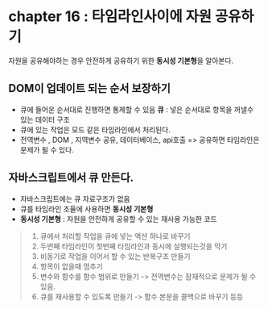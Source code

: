 # chapter 16 : 타임라인사이에 자원 공유하기

자원을 공유해야하는 경우 안전하게 공유하기 위한 **동시성 기본형**을 알아본다.

## DOM이 업데이트 되는 순서 보장하기

- 큐에 들어온 순서대로 진행하면 통제할 수 있음
  **큐** : 넣은 순서대로 항목을 꺼낼수 있는 데이터 구조
- 큐에 있는 작업은 모드 같은 타임라인에서 처리된다.
- 전역변수 , DOM , 지역변수 공유, 데이터베이스, api호출 => 공유하면 타임라인은 문제가 될 수 있다.

## 자바스크립트에서 큐 만든다.

- 자바스크립트에는 큐 자료구조가 없음
- 큐를 타임라인 조율에 사용하면 **동시성 기본형**
- **동시성 기본형** : 자원을 안전하게 공유할 수 있는 재사용 가능한 코드

> 1. 큐에서 처리할 작업을 큐에 넣는 액션 하나로 바꾸기
> 2. 두번째 타임라인이 첫번째 타임라인과 동시에 실행되는것을 막기
> 3. 비동기로 작업을 이어서 할 수 있는 반복구조 만들기
> 4. 항목이 없을때 멈추기
> 5. 변수와 함수를 함수 범위로 만들기 -> 전역변수는 잠재적으로 문제가 될 수 있음.
> 6. 큐를 재사용할 수 있도록 만들기 -> 함수 본문을 콜백으로 바꾸기 등등
